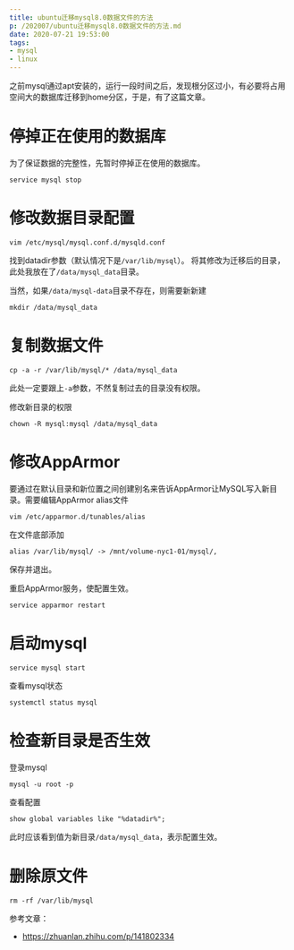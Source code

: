 ```yaml
---
title: ubuntu迁移mysql8.0数据文件的方法
p: /202007/ubuntu迁移mysql8.0数据文件的方法.md
date: 2020-07-21 19:53:00
tags:
- mysql
- linux
---
```


之前mysql通过apt安装的，运行一段时间之后，发现根分区过小，有必要将占用空间大的数据库迁移到home分区，于是，有了这篇文章。
<!--more-->

# 停掉正在使用的数据库
为了保证数据的完整性，先暂时停掉正在使用的数据库。
```
service mysql stop
```

# 修改数据目录配置
```
vim /etc/mysql/mysql.conf.d/mysqld.conf
```
找到datadir参数（默认情况下是``/var/lib/mysql``）。
将其修改为迁移后的目录，此处我放在了``/data/mysql_data``目录。

当然，如果``/data/mysql-data``目录不存在，则需要新新建
```
mkdir /data/mysql_data
```

# 复制数据文件
```
cp -a -r /var/lib/mysql/* /data/mysql_data
```
此处一定要跟上``-a``参数，不然复制过去的目录没有权限。

修改新目录的权限
```
chown -R mysql:mysql /data/mysql_data
```

# 修改AppArmor
要通过在默认目录和新位置之间创建别名来告诉AppArmor让MySQL写入新目录。需要编辑AppArmor alias文件
```
vim /etc/apparmor.d/tunables/alias
```
在文件底部添加
```
alias /var/lib/mysql/ -> /mnt/volume-nyc1-01/mysql/,
```
保存并退出。

重启AppArmor服务，使配置生效。
```
service apparmor restart
```

# 启动mysql
```
service mysql start
```
查看mysql状态
```
systemctl status mysql
```

# 检查新目录是否生效
登录mysql
```
mysql -u root -p
```
查看配置
```
show global variables like "%datadir%";
```
此时应该看到值为新目录``/data/mysql_data``，表示配置生效。

# 删除原文件
```
rm -rf /var/lib/mysql
```

参考文章：
- https://zhuanlan.zhihu.com/p/141802334
